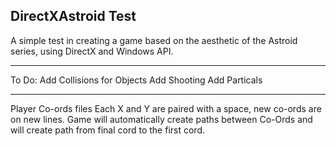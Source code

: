 DirectXAstroid Test
-----------------------------
A simple test in creating a game based on the aesthetic of the Astroid series, using DirectX and Windows API.

-----------------------------
To Do:
Add Collisions for Objects
Add Shooting
Add Particals

----------------------------
Player Co-ords files
Each X and Y are paired with a space, new co-ords are on new lines.
Game will automatically create paths between Co-Ords and will create path from final cord to the first cord.
